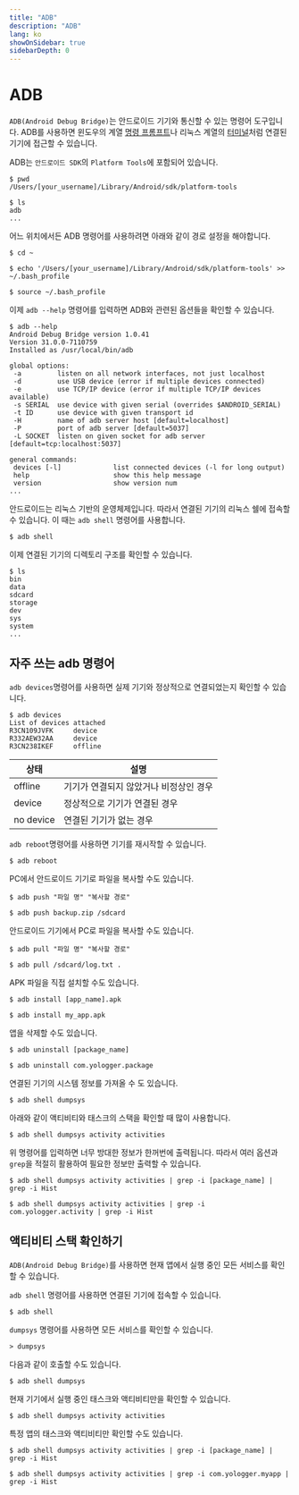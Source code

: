 ```yaml
---
title: "ADB"
description: "ADB"
lang: ko
showOnSidebar: true
sidebarDepth: 0
---
```


# ADB
`ADB(Android Debug Bridge)`는 안드로이드 기기와 통신할 수 있는 명령어 도구입니다. ADB를 사용하면 윈도우의 계열 <u>명령 프롬프트</u>나 리눅스 계열의 <u>터미널</u>처럼 연결된 기기에 접근할 수 있습니다.

ADB는 `안드로이드 SDK`의 `Platform Tools`에 포함되어 있습니다. 
```
$ pwd
/Users/[your_username]/Library/Android/sdk/platform-tools

$ ls
adb
...
```
어느 위치에서든 ADB 명령어를 사용하려면 아래와 같이 경로 설정을 해야합니다.
```
$ cd ~ 

$ echo '/Users/[your_username]/Library/Android/sdk/platform-tools' >> ~/.bash_profile

$ source ~/.bash_profile
```


이제 `adb --help` 명령어를 입력하면 ADB와 관련된 옵션들을 확인할 수 있습니다.
``` console
$ adb --help
Android Debug Bridge version 1.0.41
Version 31.0.0-7110759
Installed as /usr/local/bin/adb

global options:
 -a         listen on all network interfaces, not just localhost
 -d         use USB device (error if multiple devices connected)
 -e         use TCP/IP device (error if multiple TCP/IP devices available)
 -s SERIAL  use device with given serial (overrides $ANDROID_SERIAL)
 -t ID      use device with given transport id
 -H         name of adb server host [default=localhost]
 -P         port of adb server [default=5037]
 -L SOCKET  listen on given socket for adb server [default=tcp:localhost:5037]

general commands:
 devices [-l]             list connected devices (-l for long output)
 help                     show this help message
 version                  show version num
...
```

안드로이드는 리눅스 기반의 운영체제입니다. 따라서 연결된 기기의 리눅스 쉘에 접속할 수 있습니다. 이 때는 `adb shell` 명령어를 사용합니다.
``` console
$ adb shell
```
이제 연결된 기기의 디렉토리 구조를 확인할 수 있습니다.
``` console
$ ls
bin
data
sdcard
storage
dev
sys
system
...
```

## 자주 쓰는 adb 명령어

`adb devices`명령어를 사용하면 실제 기기와 정상적으로 연결되었는지 확인할 수 있습니다.
``` console
$ adb devices
List of devices attached
R3CN109JVFK     device
R332AEW32AA     device
R3CN238IKEF     offline
```
|상태|설명|
|------|---|
|offline|기기가 연결되지 않았거나 비정상인 경우|
|device|정상적으로 기기가 연결된 경우|
|no device|연결된 기기가 없는 경우|

`adb reboot`명령어를 사용하면 기기를 재시작할 수 있습니다.
``` console
$ adb reboot
```
PC에서 안드로이드 기기로 파일을 복사할 수도 있습니다.
```
$ adb push "파일 명" "복사할 경로"

$ adb push backup.zip /sdcard
```
안드로이드 기기에서 PC로 파일을 복사할 수도 있습니다.
```
$ adb pull "파일 명" "복사할 경로"

$ adb pull /sdcard/log.txt .
```
APK 파일을 직접 설치할 수도 있습니다.
``` 
$ adb install [app_name].apk

$ adb install my_app.apk
```
앱을 삭제할 수도 있습니다.
``` 
$ adb uninstall [package_name]

$ adb uninstall com.yologger.package
```
연결된 기기의 시스템 정보를 가져올 수 도 있습니다. 
``` console
$ adb shell dumpsys
```
아래와 같이 액티비티와 태스크의 스택을 확인할 때 많이 사용합니다.
``` console
$ adb shell dumpsys activity activities
```

위 명령어를 입력하면 너무 방대한 정보가 한꺼번에 출력됩니다. 따라서 여러 옵션과 `grep`을 적절히 활용하여 필요한 정보만 출력할 수 있습니다.
``` 
$ adb shell dumpsys activity activities | grep -i [package_name] | grep -i Hist

$ adb shell dumpsys activity activities | grep -i com.yologger.activity | grep -i Hist
```

## 액티비티 스택 확인하기
`ADB(Android Debug Bridge)`를 사용하면 현재 앱에서 실행 중인 모든 서비스를 확인할 수 있습니다.

`adb shell` 명령어를 사용하면 연결된 기기에 접속할 수 있습니다.
``` console
$ adb shell 
```
`dumpsys` 명령어를 사용하면 모든 서비스를 확인할 수 있습니다.
``` console
> dumpsys 
```
다음과 같이 호출할 수도 있습니다.
``` console
$ adb shell dumpsys 
```

현재 기기에서 실행 중인 태스크와 액티비티만을 확인할 수 있습니다.
``` console
$ adb shell dumpsys activity activities
```
특정 앱의 태스크와 액티비티만 확인할 수도 있습니다.
``` console
$ adb shell dumpsys activity activities | grep -i [package_name] | grep -i Hist

$ adb shell dumpsys activity activities | grep -i com.yologger.myapp | grep -i Hist
```